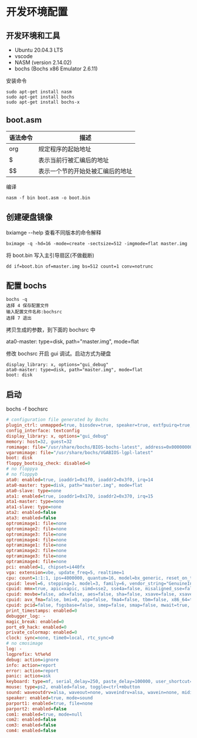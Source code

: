 # 开发环境配置

## 开发环境和工具
- Ubuntu 20.04.3 LTS
- vscode
- NASM (version 2.14.02)
- bochs (Bochs x86 Emulator 2.6.11)

安装命令
```
sudo apt-get install nasm
sudo apt-get install bochs
sudo apt-get install bochs-x
```

## boot.asm
| 语法命令      | 描述 |
| ----------- | ----------- |
| org      | 规定程序的起始地址       |
| $   | 表示当前行被汇编后的地址        |
|$$|表示一个节的开始处被汇编后的地址|

编译

`nasm -f bin boot.asm -o boot.bin`

## 创建硬盘镜像
bxiamge --help 查看不同版本的命令解释

`bximage -q -hd=16 -mode=create -sectsize=512 -imgmode=flat master.img`

将 boot.bin 写入主引导扇区(不做截断)

`dd if=boot.bin of=master.img bs=512 count=1 conv=notrunc`

## 配置 bochs
```
bochs -q
选择 4 保存配置文件
输入配置文件名称:bochsrc
选择 7 退出
```
拷贝生成的参数，到下面的 bochsrc 中

ata0-master: type=disk, path="master.img", mode=flat

修改 bochsrc
开启 gui 调试。启动方式为硬盘
```
display_library: x, options="gui_debug"
ata0-master: type=disk, path="master.img", mode=flat
boot: disk
```

## 启动
bochs -f bochsrc
```ini
# configuration file generated by Bochs
plugin_ctrl: unmapped=true, biosdev=true, speaker=true, extfpuirq=true, parallel=true, serial=true, gameport=true, iodebug=true
config_interface: textconfig
display_library: x, options="gui_debug"
memory: host=32, guest=32
romimage: file="/usr/share/bochs/BIOS-bochs-latest", address=0x00000000, options=none
vgaromimage: file="/usr/share/bochs/VGABIOS-lgpl-latest"
boot: disk
floppy_bootsig_check: disabled=0
# no floppya
# no floppyb
ata0: enabled=true, ioaddr1=0x1f0, ioaddr2=0x3f0, irq=14
ata0-master: type=disk, path="master.img", mode=flat
ata0-slave: type=none
ata1: enabled=true, ioaddr1=0x170, ioaddr2=0x370, irq=15
ata1-master: type=none
ata1-slave: type=none
ata2: enabled=false
ata3: enabled=false
optromimage1: file=none
optromimage2: file=none
optromimage3: file=none
optromimage4: file=none
optramimage1: file=none
optramimage2: file=none
optramimage3: file=none
optramimage4: file=none
pci: enabled=1, chipset=i440fx
vga: extension=vbe, update_freq=5, realtime=1
cpu: count=1:1:1, ips=4000000, quantum=16, model=bx_generic, reset_on_triple_fault=1, cpuid_limit_winnt=0, ignore_bad_msrs=1, mwait_is_nop=0
cpuid: level=6, stepping=3, model=3, family=6, vendor_string="GenuineIntel", brand_string="              Intel(R) Pentium(R) 4 CPU        "
cpuid: mmx=true, apic=xapic, simd=sse2, sse4a=false, misaligned_sse=false, sep=true
cpuid: movbe=false, adx=false, aes=false, sha=false, xsave=false, xsaveopt=false, avx_f16c=false
cpuid: avx_fma=false, bmi=0, xop=false, fma4=false, tbm=false, x86_64=true, 1g_pages=false
cpuid: pcid=false, fsgsbase=false, smep=false, smap=false, mwait=true, vmx=1, svm=false
print_timestamps: enabled=0
debugger_log: -
magic_break: enabled=0
port_e9_hack: enabled=0
private_colormap: enabled=0
clock: sync=none, time0=local, rtc_sync=0
# no cmosimage
log: -
logprefix: %t%e%d
debug: action=ignore
info: action=report
error: action=report
panic: action=ask
keyboard: type=mf, serial_delay=250, paste_delay=100000, user_shortcut=none
mouse: type=ps2, enabled=false, toggle=ctrl+mbutton
sound: waveoutdrv=alsa, waveout=none, waveindrv=alsa, wavein=none, midioutdrv=alsa, midiout=none
speaker: enabled=true, mode=sound
parport1: enabled=true, file=none
parport2: enabled=false
com1: enabled=true, mode=null
com2: enabled=false
com3: enabled=false
com4: enabled=false

```